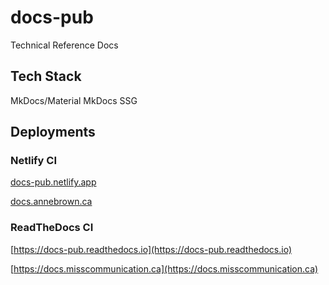 # docs-pub

Technical Reference Docs

## Tech Stack

MkDocs/Material MkDocs SSG

## Deployments

### Netlify CI

[docs-pub.netlify.app](https://docs-pub.netlify.app)

[docs.annebrown.ca](https://docs.annebrown.ca)

### ReadTheDocs CI

[https://docs-pub.readthedocs.io](https://docs-pub.readthedocs.io)

[https://docs.misscommunication.ca](https://docs.misscommunication.ca)
